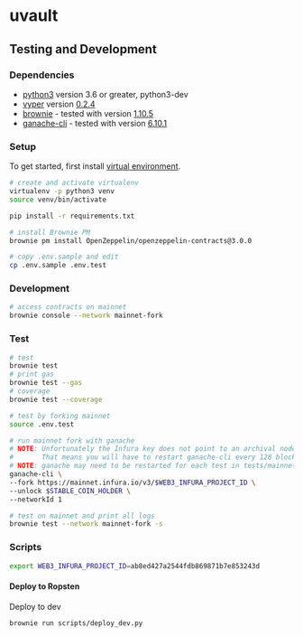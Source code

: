 # uvault

## Testing and Development

### Dependencies

- [python3](https://www.python.org/downloads/release/python-368/) version 3.6 or greater, python3-dev
- [vyper](https://github.com/vyperlang/vyper) version [0.2.4](https://github.com/vyperlang/vyper/releases/tag/v0.2.4)
- [brownie](https://github.com/iamdefinitelyahuman/brownie) - tested with version [1.10.5](https://github.com/eth-brownie/brownie/releases/tag/v1.10.5)
- [ganache-cli](https://github.com/trufflesuite/ganache-cli) - tested with version [6.10.1](https://github.com/trufflesuite/ganache-cli/releases/tag/v6.10.1)

### Setup

To get started, first install [virtual environment](https://docs.python.org/3/library/venv.html).

```bash
# create and activate virtualenv
virtualenv -p python3 venv
source venv/bin/activate

pip install -r requirements.txt

# install Brownie PM
brownie pm install OpenZeppelin/openzeppelin-contracts@3.0.0

# copy .env.sample and edit
cp .env.sample .env.test
```

### Development

```bash
# access contracts on mainnet
brownie console --network mainnet-fork
```

### Test

```bash
# test
brownie test
# print gas
brownie test --gas
# coverage
brownie test --coverage

# test by forking mainnet
source .env.test

# run mainnet fork with ganache
# NOTE: Unfortunately the Infura key does not point to an archival node.
#       That means you will have to restart ganache-cli every 128 blocks (~30 minutes)
# NOTE: ganache may need to be restarted for each test in tests/mainnet
ganache-cli \
--fork https://mainnet.infura.io/v3/$WEB3_INFURA_PROJECT_ID \
--unlock $STABLE_COIN_HOLDER \
--networkId 1

# test on mainnet and print all logs
brownie test --network mainnet-fork -s
```

### Scripts

```bash
export WEB3_INFURA_PROJECT_ID=ab8ed427a2544fdb869871b7e853243d
```

#### Deploy to Ropsten

Deploy to dev

```
brownie run scripts/deploy_dev.py
```
